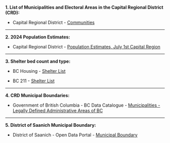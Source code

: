 **1. List of Municipalities and Electoral Areas in the Capital Regional District (CRD):**

* Capital Regional District - [Communities](https://www.crd.ca/your-community/communities)

---

**2.  2024 Population Estimates:**

* Capital Regional District - [Population Estimates, July 1st Capital Region](https://www.crd.ca/media/file/2024populationestimatepdf)

---

**3. Shelter bed count and type:**

* BC Housing - [Shelter List](https://smap.bchousing.org/)

* BC 211 - [Shelter List](https://shelters.bc211.ca/bc211shelters)

---

**4. CRD Municipal Boundaries:**

* Government of British Columbia - BC Data Catalogue - [Municipalities - Legally Defined Administrative Areas of BC](https://catalogue.data.gov.bc.ca/dataset/e3c3c580-996a-4668-8bc5-6aa7c7dc4932)

---

**5. District of Saanich Municipal Boundary:**

* District of Saanich - Open Data Portal - [Municipal Boundary](https://opendata-saanich.hub.arcgis.com/datasets/municipal-boundary-1)
